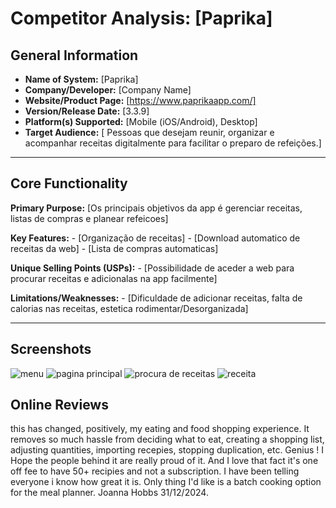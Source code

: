# Competitor Analysis: [Paprika] 
## General Information 
- **Name of System:** [Paprika] 
- **Company/Developer:** [Company Name] 
- **Website/Product Page:** [https://www.paprikaapp.com/] 
- **Version/Release Date:** [3.3.9] 
- **Platform(s) Supported:** [Mobile (iOS/Android), Desktop] 
- **Target Audience:** [ Pessoas que desejam reunir, organizar e acompanhar receitas digitalmente para facilitar o preparo de refeições.] 

--- 
## Core Functionality 

**Primary Purpose:** [Os principais objetivos da app é gerenciar receitas, listas de compras e planear refeicoes] 

**Key Features:** - [Organização de receitas] - [Download automatico de receitas da web] - [Lista de compras automaticas] 

**Unique Selling Points (USPs):** - [Possibilidade de aceder a web para procurar receitas e adicionalas na app facilmente] 

**Limitations/Weaknesses:** - [Dificuldade de adicionar  receitas, falta de calorias nas receitas, estetica rodimentar/Desorganizada] 

---

## Screenshots
![menu](menu.jpg)
![pagina principal](Pagina_principal.jpg)
![procura de receitas](procura_receitas.jpg)
![receita](receita.jpg)
## Online Reviews
this has changed, positively, my eating and food shopping experience. It removes so much hassle from deciding what to eat, creating a shopping list, adjusting quantities, importing recepies, stopping duplication, etc. Genius ! I Hope the people behind it are really proud of it. And I love that fact it's one off fee to have 50+ recipies and not a subscription. I have been telling everyone i know how great it is. Only thing I'd like is a batch cooking option for the meal planner. Joanna Hobbs 31/12/2024.